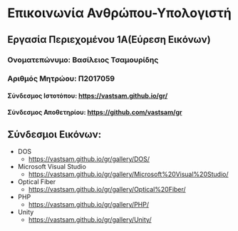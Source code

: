 # Επικοινωνία Ανθρώπου-Υπολογιστή
## Εργασία Περιεχομένου 1Α(Εύρεση Εικόνων)
### Ονοματεπώνυμο: Βασίλειος Τσαμουρίδης
### Αριθμός Μητρώου: Π2017059
#### Σύνδεσμος Ιστοτόπου: https://vastsam.github.io/gr/
#### Σύνδεσμος Αποθετηρίου: https://github.com/vastsam/gr
## Σύνδεσμοι Εικόνων:
* DOS 
   * https://vastsam.github.io/gr/gallery/DOS/
* Microsoft Visual Studio
   * https://vastsam.github.io/gr/gallery/Microsoft%20Visual%20Studio/
* Optical Fiber
   * https://vastsam.github.io/gr/gallery/Optical%20Fiber/
* PHP 
   * https://vastsam.github.io/gr/gallery/PHP/
* Unity
   * https://vastsam.github.io/gr/gallery/Unity/
